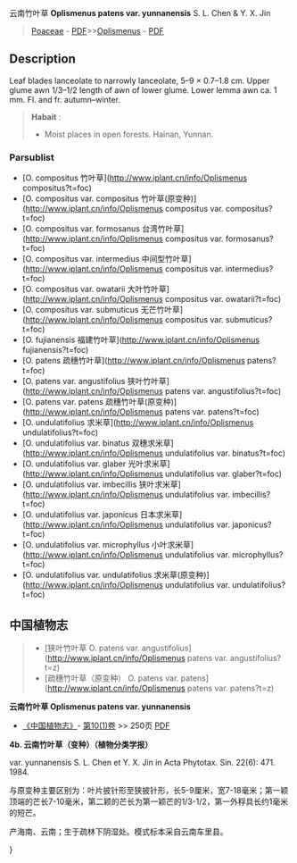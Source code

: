 云南竹叶草 **Oplismenus patens var. yunnanensis** S. L. Chen & Y. X. Jin

> [Poaceae](http://www.iplant.cn/info/Poaceae?t=foc) - [PDF](http://www.iplant.cn/foc/pdf/Poaceae.pdf)>>[Oplismenus](http://www.iplant.cn/info/Oplismenus?t=foc) - [PDF](http://www.iplant.cn/foc/pdf/Oplismenus.pdf)

## Description

Leaf blades lanceolate to narrowly lanceolate, 5–9 × 0.7–1.8 cm. Upper glume awn 1/3–1/2 length of awn of lower glume. Lower lemma awn ca. 1 mm. Fl. and fr. autumn–winter.


> **Habait** : 
>* Moist places in open forests. Hainan, Yunnan.



### Parsublist

* [O.  compositus  竹叶草](http://www.iplant.cn/info/Oplismenus compositus?t=foc)
* [O.  compositus var. compositus  竹叶草(原变种)](http://www.iplant.cn/info/Oplismenus compositus var. compositus?t=foc)
* [O.  compositus var. formosanus  台湾竹叶草](http://www.iplant.cn/info/Oplismenus compositus var. formosanus?t=foc)
* [O.  compositus var. intermedius  中间型竹叶草](http://www.iplant.cn/info/Oplismenus compositus var. intermedius?t=foc)
* [O.  compositus var. owatarii  大叶竹叶草](http://www.iplant.cn/info/Oplismenus compositus var. owatarii?t=foc)
* [O.  compositus var. submuticus  无芒竹叶草](http://www.iplant.cn/info/Oplismenus compositus var. submuticus?t=foc)
* [O.  fujianensis  福建竹叶草](http://www.iplant.cn/info/Oplismenus fujianensis?t=foc)
* [O.  patens  疏穗竹叶草](http://www.iplant.cn/info/Oplismenus patens?t=foc)
* [O.  patens var. angustifolius  狭叶竹叶草](http://www.iplant.cn/info/Oplismenus patens var. angustifolius?t=foc)
* [O.  patens var. patens  疏穗竹叶草(原变种)](http://www.iplant.cn/info/Oplismenus patens var. patens?t=foc)
* [O.  undulatifolius  求米草](http://www.iplant.cn/info/Oplismenus undulatifolius?t=foc)
* [O.  undulatifolius var. binatus  双穗求米草](http://www.iplant.cn/info/Oplismenus undulatifolius var. binatus?t=foc)
* [O.  undulatifolius var. glaber  光叶求米草](http://www.iplant.cn/info/Oplismenus undulatifolius var. glaber?t=foc)
* [O.  undulatifolius var. imbecillis  狭叶求米草](http://www.iplant.cn/info/Oplismenus undulatifolius var. imbecillis?t=foc)
* [O.  undulatifolius var. japonicus  日本求米草](http://www.iplant.cn/info/Oplismenus undulatifolius var. japonicus?t=foc)
* [O.  undulatifolius var. microphyllus  小叶求米草](http://www.iplant.cn/info/Oplismenus undulatifolius var. microphyllus?t=foc)
* [O.  undulatifolius var. undulatifolius  求米草(原变种)](http://www.iplant.cn/info/Oplismenus undulatifolius var. undulatifolius?t=foc)

## 中国植物志

> * [狭叶竹叶草  O.  patens var. angustifolius](http://www.iplant.cn/info/Oplismenus patens var. angustifolius?t=z)
> * [疏穗竹叶草（原变种）  O.  patens var. patens](http://www.iplant.cn/info/Oplismenus patens var. patens?t=z)


**云南竹叶草 Oplismenus patens var. yunnanensis**

* [《中国植物志》](http://www.iplant.cn/frps)- [第10(1)卷](http://www.iplant.cn/frps/vol/10(1)) >> 250页 [PDF](http://www.iplant.cn/frps/pdf/10(1)/250.pdf)


**4b. 云南竹叶草（变种）（植物分类学报）**

var. yunnanensis S. L. Chen et Y. X. Jin in Acta Phytotax. Sin. 22(6): 471. 1984.

与原变种主要区别为：叶片披针形至狭披针形，长5-9厘米，宽7-18毫米；第一颖顶端的芒长7-10毫米，第二颖的芒长为第一颖芒的1/3-1/2，第一外稃具长约1毫米的短芒。

产海南、云南；生于疏林下阴湿处。模式标本采自云南车里县。



}